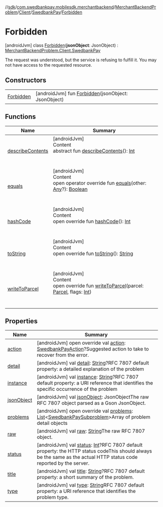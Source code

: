 //[sdk](../../../../../../index.md)/[com.swedbankpay.mobilesdk.merchantbackend](../../../../index.md)/[MerchantBackendProblem](../../../index.md)/[Client](../../index.md)/[SwedbankPay](../index.md)/[Forbidden](index.md)



# Forbidden  
 [androidJvm] class [Forbidden](index.md)(**jsonObject**: JsonObject) : [MerchantBackendProblem.Client.SwedbankPay](../index.md)

The request was understood, but the service is refusing to fulfill it. You may not have access to the requested resource.

   


## Constructors  
  
| | |
|---|---|
| <a name="com.swedbankpay.mobilesdk.merchantbackend/MerchantBackendProblem.Client.SwedbankPay.Forbidden/Forbidden/#com.google.gson.JsonObject/PointingToDeclaration/"></a>[Forbidden](-forbidden.md)| <a name="com.swedbankpay.mobilesdk.merchantbackend/MerchantBackendProblem.Client.SwedbankPay.Forbidden/Forbidden/#com.google.gson.JsonObject/PointingToDeclaration/"></a> [androidJvm] fun [Forbidden](-forbidden.md)(jsonObject: JsonObject)   <br>|


## Functions  
  
|  Name |  Summary | 
|---|---|
| <a name="android.os/Parcelable/describeContents/#/PointingToDeclaration/"></a>[describeContents](../../../-server/-unknown/index.md#-1578325224%2FFunctions%2F462465411)| <a name="android.os/Parcelable/describeContents/#/PointingToDeclaration/"></a>[androidJvm]  <br>Content  <br>abstract fun [describeContents](../../../-server/-unknown/index.md#-1578325224%2FFunctions%2F462465411)(): [Int](https://kotlinlang.org/api/latest/jvm/stdlib/kotlin/-int/index.html)  <br><br><br>|
| <a name="com.swedbankpay.mobilesdk/Problem/equals/#kotlin.Any?/PointingToDeclaration/"></a>[equals](../../../../../com.swedbankpay.mobilesdk/-problem/equals.md)| <a name="com.swedbankpay.mobilesdk/Problem/equals/#kotlin.Any?/PointingToDeclaration/"></a>[androidJvm]  <br>Content  <br>open operator override fun [equals](../../../../../com.swedbankpay.mobilesdk/-problem/equals.md)(other: [Any](https://kotlinlang.org/api/latest/jvm/stdlib/kotlin/-any/index.html)?): [Boolean](https://kotlinlang.org/api/latest/jvm/stdlib/kotlin/-boolean/index.html)  <br><br><br>|
| <a name="com.swedbankpay.mobilesdk/Problem/hashCode/#/PointingToDeclaration/"></a>[hashCode](../../../../../com.swedbankpay.mobilesdk/-problem/hash-code.md)| <a name="com.swedbankpay.mobilesdk/Problem/hashCode/#/PointingToDeclaration/"></a>[androidJvm]  <br>Content  <br>open override fun [hashCode](../../../../../com.swedbankpay.mobilesdk/-problem/hash-code.md)(): [Int](https://kotlinlang.org/api/latest/jvm/stdlib/kotlin/-int/index.html)  <br><br><br>|
| <a name="com.swedbankpay.mobilesdk/Problem/toString/#/PointingToDeclaration/"></a>[toString](../../../../../com.swedbankpay.mobilesdk/-problem/to-string.md)| <a name="com.swedbankpay.mobilesdk/Problem/toString/#/PointingToDeclaration/"></a>[androidJvm]  <br>Content  <br>open override fun [toString](../../../../../com.swedbankpay.mobilesdk/-problem/to-string.md)(): [String](https://kotlinlang.org/api/latest/jvm/stdlib/kotlin/-string/index.html)  <br><br><br>|
| <a name="com.swedbankpay.mobilesdk.merchantbackend/MerchantBackendProblem/writeToParcel/#android.os.Parcel#kotlin.Int/PointingToDeclaration/"></a>[writeToParcel](../../../write-to-parcel.md)| <a name="com.swedbankpay.mobilesdk.merchantbackend/MerchantBackendProblem/writeToParcel/#android.os.Parcel#kotlin.Int/PointingToDeclaration/"></a>[androidJvm]  <br>Content  <br>open override fun [writeToParcel](../../../write-to-parcel.md)(parcel: [Parcel](https://developer.android.com/reference/kotlin/android/os/Parcel.html), flags: [Int](https://kotlinlang.org/api/latest/jvm/stdlib/kotlin/-int/index.html))  <br><br><br>|


## Properties  
  
|  Name |  Summary | 
|---|---|
| <a name="com.swedbankpay.mobilesdk.merchantbackend/MerchantBackendProblem.Client.SwedbankPay.Forbidden/action/#/PointingToDeclaration/"></a>[action](index.md#-849594535%2FProperties%2F462465411)| <a name="com.swedbankpay.mobilesdk.merchantbackend/MerchantBackendProblem.Client.SwedbankPay.Forbidden/action/#/PointingToDeclaration/"></a> [androidJvm] open override val [action](index.md#-849594535%2FProperties%2F462465411): [SwedbankPayAction](../../../../index.md#853214653%2FClasslikes%2F462465411)?Suggested action to take to recover from the error.   <br>|
| <a name="com.swedbankpay.mobilesdk.merchantbackend/MerchantBackendProblem.Client.SwedbankPay.Forbidden/detail/#/PointingToDeclaration/"></a>[detail](index.md#726573470%2FProperties%2F462465411)| <a name="com.swedbankpay.mobilesdk.merchantbackend/MerchantBackendProblem.Client.SwedbankPay.Forbidden/detail/#/PointingToDeclaration/"></a> [androidJvm] val [detail](index.md#726573470%2FProperties%2F462465411): [String](https://kotlinlang.org/api/latest/jvm/stdlib/kotlin/-string/index.html)?RFC 7807 default property: a detailed explanation of the problem   <br>|
| <a name="com.swedbankpay.mobilesdk.merchantbackend/MerchantBackendProblem.Client.SwedbankPay.Forbidden/instance/#/PointingToDeclaration/"></a>[instance](index.md#1553055066%2FProperties%2F462465411)| <a name="com.swedbankpay.mobilesdk.merchantbackend/MerchantBackendProblem.Client.SwedbankPay.Forbidden/instance/#/PointingToDeclaration/"></a> [androidJvm] val [instance](index.md#1553055066%2FProperties%2F462465411): [String](https://kotlinlang.org/api/latest/jvm/stdlib/kotlin/-string/index.html)?RFC 7807 default property: a URI reference that identifies the specific occurrence of the problem   <br>|
| <a name="com.swedbankpay.mobilesdk.merchantbackend/MerchantBackendProblem.Client.SwedbankPay.Forbidden/jsonObject/#/PointingToDeclaration/"></a>[jsonObject](index.md#-1477102744%2FProperties%2F462465411)| <a name="com.swedbankpay.mobilesdk.merchantbackend/MerchantBackendProblem.Client.SwedbankPay.Forbidden/jsonObject/#/PointingToDeclaration/"></a> [androidJvm] val [jsonObject](index.md#-1477102744%2FProperties%2F462465411): JsonObjectThe raw RFC 7807 object parsed as a Gson JsonObject.   <br>|
| <a name="com.swedbankpay.mobilesdk.merchantbackend/MerchantBackendProblem.Client.SwedbankPay.Forbidden/problems/#/PointingToDeclaration/"></a>[problems](index.md#882143515%2FProperties%2F462465411)| <a name="com.swedbankpay.mobilesdk.merchantbackend/MerchantBackendProblem.Client.SwedbankPay.Forbidden/problems/#/PointingToDeclaration/"></a> [androidJvm] open override val [problems](index.md#882143515%2FProperties%2F462465411): [List](https://kotlinlang.org/api/latest/jvm/stdlib/kotlin.collections/-list/index.html)<[SwedbankPaySubproblem](../../../../-swedbank-pay-subproblem/index.md)>Array of problem detail objects   <br>|
| <a name="com.swedbankpay.mobilesdk.merchantbackend/MerchantBackendProblem.Client.SwedbankPay.Forbidden/raw/#/PointingToDeclaration/"></a>[raw](index.md#-1921513277%2FProperties%2F462465411)| <a name="com.swedbankpay.mobilesdk.merchantbackend/MerchantBackendProblem.Client.SwedbankPay.Forbidden/raw/#/PointingToDeclaration/"></a> [androidJvm] val [raw](index.md#-1921513277%2FProperties%2F462465411): [String](https://kotlinlang.org/api/latest/jvm/stdlib/kotlin/-string/index.html)The raw RFC 7807 object.   <br>|
| <a name="com.swedbankpay.mobilesdk.merchantbackend/MerchantBackendProblem.Client.SwedbankPay.Forbidden/status/#/PointingToDeclaration/"></a>[status](index.md#-94105315%2FProperties%2F462465411)| <a name="com.swedbankpay.mobilesdk.merchantbackend/MerchantBackendProblem.Client.SwedbankPay.Forbidden/status/#/PointingToDeclaration/"></a> [androidJvm] val [status](index.md#-94105315%2FProperties%2F462465411): [Int](https://kotlinlang.org/api/latest/jvm/stdlib/kotlin/-int/index.html)?RFC 7807 default property: the HTTP status codeThis should always be the same as the actual HTTP status code reported by the server.   <br>|
| <a name="com.swedbankpay.mobilesdk.merchantbackend/MerchantBackendProblem.Client.SwedbankPay.Forbidden/title/#/PointingToDeclaration/"></a>[title](index.md#-1991696109%2FProperties%2F462465411)| <a name="com.swedbankpay.mobilesdk.merchantbackend/MerchantBackendProblem.Client.SwedbankPay.Forbidden/title/#/PointingToDeclaration/"></a> [androidJvm] val [title](index.md#-1991696109%2FProperties%2F462465411): [String](https://kotlinlang.org/api/latest/jvm/stdlib/kotlin/-string/index.html)?RFC 7807 default property: a short summary of the problem.   <br>|
| <a name="com.swedbankpay.mobilesdk.merchantbackend/MerchantBackendProblem.Client.SwedbankPay.Forbidden/type/#/PointingToDeclaration/"></a>[type](index.md#-1174229163%2FProperties%2F462465411)| <a name="com.swedbankpay.mobilesdk.merchantbackend/MerchantBackendProblem.Client.SwedbankPay.Forbidden/type/#/PointingToDeclaration/"></a> [androidJvm] val [type](index.md#-1174229163%2FProperties%2F462465411): [String](https://kotlinlang.org/api/latest/jvm/stdlib/kotlin/-string/index.html)RFC 7807 default property: a URI reference that identifies the problem type.   <br>|

